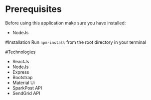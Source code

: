# Prerequisites
Before using this application make sure you have installed:
* NodeJs


#Installation
Run `npm-install` from the root directory in your terminal

#Technologies
* ReactJs
* NodeJs
* Express
* Bootstrap
* Material Ui
* SparkPost API
* SendGrid API
